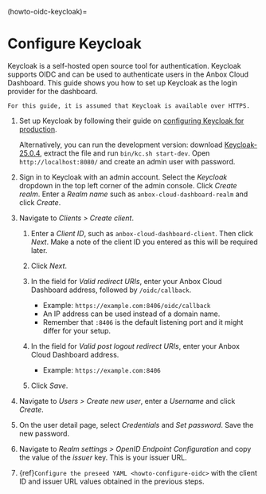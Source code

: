 (howto-oidc-keycloak)=
# Configure Keycloak

Keycloak is a self-hosted open source tool for authentication. Keycloak supports OIDC and can be used to authenticate users in the Anbox Cloud Dashboard. This guide shows you how to set up Keycloak as the login provider for the dashboard.

```{note}
For this guide, it is assumed that Keycloak is available over HTTPS.
```

1. Set up Keycloak by following their guide on [configuring Keycloak for production](https://www.keycloak.org/server/configuration-production).

   Alternatively, you can run the development version: download [Keycloak-25.0.4](https://github.com/keycloak/keycloak/releases/download/25.0.4/keycloak-25.0.4.zip), extract the file and run `bin/kc.sh start-dev`. Open `http://localhost:8080/` and create an admin user with password.

1. Sign in to Keycloak with an admin account. Select the *Keycloak* dropdown in the top left corner of the admin console. Click *Create realm*. Enter a *Realm name* such as `anbox-cloud-dashboard-realm` and click *Create*.

1. Navigate to *Clients > Create client*.
   1. Enter a *Client ID*, such as `anbox-cloud-dashboard-client`. Then click *Next*. Make a note of the client ID you entered as this will be required later.

   1. Click *Next*.

   1. In the field for *Valid redirect URIs*, enter your Anbox Cloud Dashboard address, followed by `/oidc/callback`.
      - Example: `https://example.com:8406/oidc/callback`
      - An IP address can be used instead of a domain name.
      - Remember that `:8406` is the default listening port and it might differ for your setup.

   1. In the field for *Valid post logout redirect URIs*, enter your Anbox Cloud Dashboard address.
      - Example: `https://example.com:8406`

   1. Click *Save*.

1. Navigate to *Users > Create new user*, enter a *Username* and click *Create*.

1. On the user detail page, select *Credentials* and *Set password*. Save the new password.

1. Navigate to *Realm settings > OpenID Endpoint Configuration* and copy the value of the *issuer* key. This is your issuer URL.

1. {ref}`Configure the preseed YAML <howto-configure-oidc>` with the client ID and issuer URL values obtained in the previous steps.
